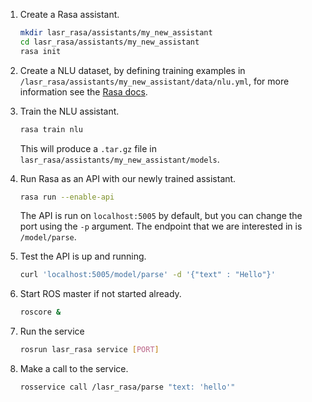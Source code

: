 1. Create a Rasa assistant.
    
    ```bash
    mkdir lasr_rasa/assistants/my_new_assistant
    cd lasr_rasa/assistants/my_new_assistant
    rasa init
    ```

2. Create a NLU dataset, by defining training examples in `/lasr_rasa/assistants/my_new_assistant/data/nlu.yml`, for more information see the [Rasa docs](https://rasa.com/docs/rasa/nlu-training-data/).

3. Train the NLU assistant.
    ```bash
    rasa train nlu
    ```
    This will produce a `.tar.gz` file in `lasr_rasa/assistants/my_new_assistant/models`.
    
4. Run Rasa as an API with our newly trained assistant.
    ```bash
    rasa run --enable-api
    ```
    The API is run on `localhost:5005` by default, but you can change the port using the `-p` argument.
    The endpoint that we are interested in is `/model/parse`.

5. Test the API is up and running.
    ```bash
    curl 'localhost:5005/model/parse' -d '{"text" : "Hello"}'
    ```

6. Start ROS master if not started already.

   ```bash
   roscore &
   ```
   
7. Run the service
    ```bash
    rosrun lasr_rasa service [PORT]
    ```

8. Make a call to the service.
    ```bash
    rosservice call /lasr_rasa/parse "text: 'hello'"
    ```